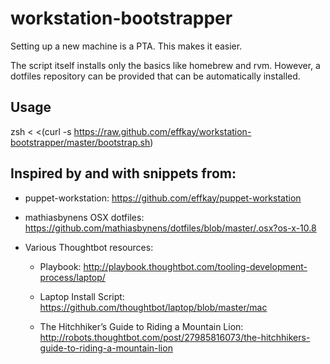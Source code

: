 workstation-bootstrapper
========================

Setting up a new machine is a PTA. This makes it easier.

The script itself installs only the basics like homebrew and rvm.
However, a dotfiles repository can be provided that can be automatically
installed.

## Usage

zsh < <(curl -s https://raw.github.com/effkay/workstation-bootstrapper/master/bootstrap.sh)

## Inspired by and with snippets from:

- puppet-workstation: https://github.com/effkay/puppet-workstation

- mathiasbynens OSX dotfiles:
  https://github.com/mathiasbynens/dotfiles/blob/master/.osx?os-x-10.8

- Various Thoughtbot resources:

  - Playbook:
    http://playbook.thoughtbot.com/tooling-development-process/laptop/

  - Laptop Install Script:
    https://github.com/thoughtbot/laptop/blob/master/mac

  - The Hitchhiker’s Guide to Riding a Mountain Lion:
    http://robots.thoughtbot.com/post/27985816073/the-hitchhikers-guide-to-riding-a-mountain-lion

